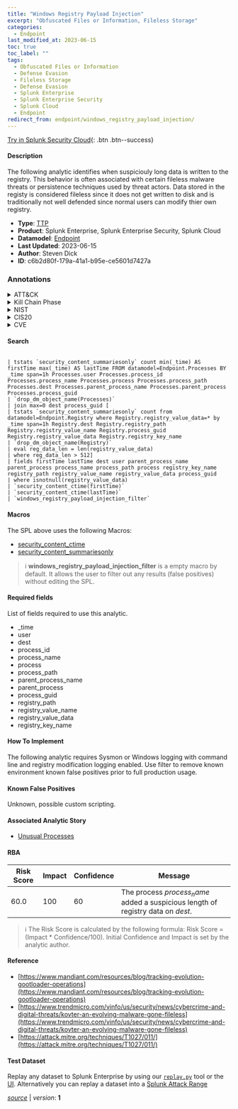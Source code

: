 ```yaml
---
title: "Windows Registry Payload Injection"
excerpt: "Obfuscated Files or Information, Fileless Storage"
categories:
  - Endpoint
last_modified_at: 2023-06-15
toc: true
toc_label: ""
tags:
  - Obfuscated Files or Information
  - Defense Evasion
  - Fileless Storage
  - Defense Evasion
  - Splunk Enterprise
  - Splunk Enterprise Security
  - Splunk Cloud
  - Endpoint
redirect_from: endpoint/windows_registry_payload_injection/
---
```




[Try in Splunk Security Cloud](https://www.splunk.com/en_us/cyber-security.html){: .btn .btn--success}

#### Description

The following analytic identifies when suspiciouly long data is written to the registry. This behavior is often associated with certain fileless malware threats or persistence techniques used by threat actors. Data stored in the registy is considered fileless since it does not get written to disk and is traditionally not well defended since normal users can modify thier own registry.

- **Type**: [TTP](https://github.com/splunk/security_content/wiki/Detection-Analytic-Types)
- **Product**: Splunk Enterprise, Splunk Enterprise Security, Splunk Cloud
- **Datamodel**: [Endpoint](https://docs.splunk.com/Documentation/CIM/latest/User/Endpoint)
- **Last Updated**: 2023-06-15
- **Author**: Steven Dick
- **ID**: c6b2d80f-179a-41a1-b95e-ce5601d7427a

### Annotations
<details>
  <summary>ATT&CK</summary>

<div markdown="1">

#### [ATT&CK](https://attack.mitre.org/)

| ID          | Technique   | Tactic         |
| ----------- | ----------- |--------------- |
| [T1027](https://attack.mitre.org/techniques/T1027/) | Obfuscated Files or Information | Defense Evasion |

| [T1027.011](https://attack.mitre.org/techniques/T1027/011/) | Fileless Storage | Defense Evasion |

</div>
</details>


<details>
  <summary>Kill Chain Phase</summary>

<div markdown="1">

* Exploitation


</div>
</details>


<details>
  <summary>NIST</summary>

<div markdown="1">

* DE.CM



</div>
</details>

<details>
  <summary>CIS20</summary>

<div markdown="1">

* CIS 10



</div>
</details>

<details>
  <summary>CVE</summary>

<div markdown="1">


</div>
</details>


#### Search

```

| tstats `security_content_summariesonly` count min(_time) AS firstTime max(_time) AS lastTime FROM datamodel=Endpoint.Processes BY _time span=1h Processes.user Processes.process_id Processes.process_name Processes.process Processes.process_path Processes.dest Processes.parent_process_name Processes.parent_process Processes.process_guid
| `drop_dm_object_name(Processes)` 
| join max=0 dest process_guid [
| tstats `security_content_summariesonly` count from datamodel=Endpoint.Registry where Registry.registry_value_data=* by _time span=1h Registry.dest Registry.registry_path Registry.registry_value_name Registry.process_guid Registry.registry_value_data Registry.registry_key_name 
| `drop_dm_object_name(Registry)` 
| eval reg_data_len = len(registry_value_data) 
| where reg_data_len > 512] 
| fields firstTime lastTime dest user parent_process_name parent_process process_name process_path process registry_key_name registry_path registry_value_name registry_value_data process_guid 
| where isnotnull(registry_value_data)
| `security_content_ctime(firstTime)` 
| `security_content_ctime(lastTime)`
| `windows_registry_payload_injection_filter`
```

#### Macros
The SPL above uses the following Macros:
* [security_content_ctime](https://github.com/splunk/security_content/blob/develop/macros/security_content_ctime.yml)
* [security_content_summariesonly](https://github.com/splunk/security_content/blob/develop/macros/security_content_summariesonly.yml)

> :information_source:
> **windows_registry_payload_injection_filter** is a empty macro by default. It allows the user to filter out any results (false positives) without editing the SPL.



#### Required fields
List of fields required to use this analytic.
* _time
* user
* dest
* process_id
* process_name
* process
* process_path
* parent_process_name
* parent_process
* process_guid
* registry_path
* registry_value_name
* registry_value_data
* registry_key_name



#### How To Implement
The following analytic requires Sysmon or Windows logging with command line and registry modification logging enabled. Use filter to remove known environment known false positives prior to full production usage.
#### Known False Positives
Unknown, possible custom scripting.

#### Associated Analytic Story
* [Unusual Processes](/stories/unusual_processes)




#### RBA

| Risk Score  | Impact      | Confidence   | Message      |
| ----------- | ----------- |--------------|--------------|
| 60.0 | 100 | 60 | The process $process_name$ added a suspicious length of registry data on $dest$. |


> :information_source:
> The Risk Score is calculated by the following formula: Risk Score = (Impact * Confidence/100). Initial Confidence and Impact is set by the analytic author.


#### Reference

* [https://www.mandiant.com/resources/blog/tracking-evolution-gootloader-operations](https://www.mandiant.com/resources/blog/tracking-evolution-gootloader-operations)
* [https://www.trendmicro.com/vinfo/us/security/news/cybercrime-and-digital-threats/kovter-an-evolving-malware-gone-fileless](https://www.trendmicro.com/vinfo/us/security/news/cybercrime-and-digital-threats/kovter-an-evolving-malware-gone-fileless)
* [https://attack.mitre.org/techniques/T1027/011/](https://attack.mitre.org/techniques/T1027/011/)



#### Test Dataset
Replay any dataset to Splunk Enterprise by using our [`replay.py`](https://github.com/splunk/attack_data#using-replaypy) tool or the [UI](https://github.com/splunk/attack_data#using-ui).
Alternatively you can replay a dataset into a [Splunk Attack Range](https://github.com/splunk/attack_range#replay-dumps-into-attack-range-splunk-server)




[*source*](https://github.com/splunk/security_content/tree/develop/detections/endpoint/windows_registry_payload_injection.yml) \| *version*: **1**
